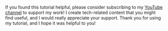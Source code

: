 If you found this tutorial helpful, please consider subscribing to my [YouTube channel](https://youtube.com/@jobianstechie) to support my work! I create tech-related content that you might find useful, and I would really appreciate your support. Thank you for using my tutorial, and I hope it was helpful to you!